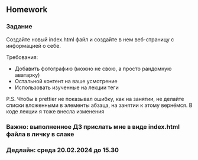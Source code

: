 ##  Homework

### Задание

Создайте новый index.html файл и создайте в нем веб-страницу с информацией о себе. 

Требования:
- Добавить фотографию (можно не свою, а просто рандомную аватарку)
- Остальной контент на ваше усмотрение
- Использовать изученные на лекции теги

P.S. Чтобы в prettier не показывал ошибку, как на занятии, не делайте списки вложенными в элементы абзаца, на занятии к этому вернёмся. В коде лекции я тоже внесла изменения
### Важно: выполненное ДЗ прислать мне в виде index.html файла в личку в слаке

### Дедлайн: среда 20.02.2024 до 15.30



